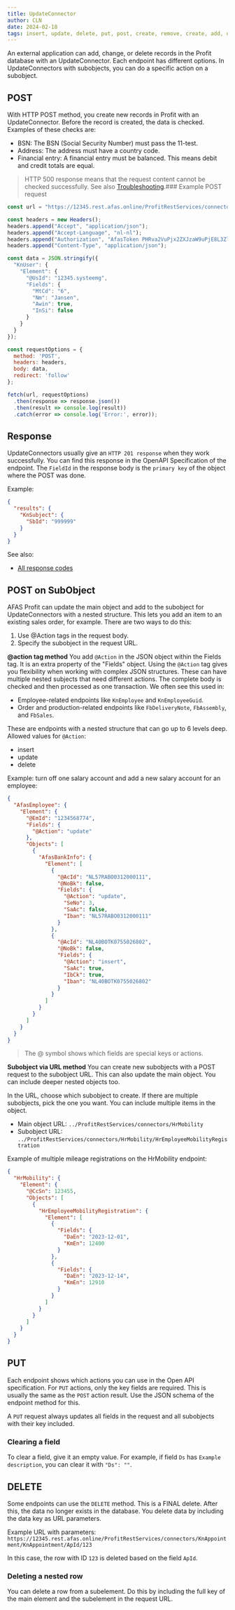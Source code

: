 ```yaml
---
title: UpdateConnector
author: CLN
date: 2024-02-18
tags: insert, update, delete, put, post, create, remove, create, add, update
---
```

An external application can add, change, or delete records in the Profit database with an UpdateConnector. Each endpoint has different options. In UpdateConnectors with subobjects, you can do a specific action on a subobject.

## POST

With HTTP POST method, you create new records in Profit with an UpdateConnector. Before the record is created, the data is checked. Examples of these checks are:

- BSN: The BSN (Social Security Number) must pass the 11-test.
- Address: The address must have a country code.
- Financial entry: A financial entry must be balanced. This means debit and credit totals are equal.

 > HTTP 500 response means that the request content cannot be checked successfully. See also [Troubleshooting](./troubleshooting).### Example POST request

``` javascript
const url = "https://12345.rest.afas.online/ProfitRestServices/connectors/KnUser";

const headers = new Headers();
headers.append("Accept", "application/json");
headers.append("Accept-Language", "nl-nl");
headers.append("Authorization", "AfasToken PHRva2VuPjx2ZXJzaW9uPjE8L3ZlcnNpb04+PGRhdGE+QURFMzcwQkU4REFGNDBEMEExN0ZGQjkxNEU0MjY3NUU5OTk4QzJENTQ2QTJGNEZBM0U0RjNBQkZBODY3Qjk2RjwvZGF0YT48L3Rva2VuPg==");
headers.append("Content-Type", "application/json");

const data = JSON.stringify({
  "KnUser": {
    "Element": {
      "@UsId": "12345.systeemg",
      "Fields": {
        "MtCd": "6",
        "Nm": "Jansen",
        "Awin": true,
        "InSi": false
      }
    }
  }
});

const requestOptions = {
  method: 'POST',
  headers: headers,
  body: data,
  redirect: 'follow'
};

fetch(url, requestOptions)
  .then(response => response.json())
  .then(result => console.log(result))
  .catch(error => console.log('Error:', error));
```

## Response

UpdateConnectors usually give an `HTTP 201 response` when they work successfully. You can find this response in the OpenAPI Specification of the endpoint. The `FieldId` in the response body is the `primary key` of the object where the POST was done.

Example:

```json
{
  "results": {
    "KnSubject": {
      "SbId": "999999"
    }
  }
}
```

See also:

- [All response codes](./troubleshooting#http-codes)

## POST on SubObject

AFAS Profit can update the main object and add to the subobject for UpdateConnectors with a nested structure. This lets you add an item to an existing sales order, for example. There are two ways to do this:

 1. Use @Action tags in the request body.
 2. Specify the subobject in the request URL.

**@action tag method**
You add `@Action` in the JSON object within the Fields tag. It is an extra property of the "Fields" object. Using the `@Action` tag gives you flexibility when working with complex JSON structures. These can have multiple nested subjects that need different actions. The complete body is checked and then processed as one transaction. We often see this used in:

- Employee-related endpoints like `KnEmployee` and `KnEmployeeGuid`.
- Order and production-related endpoints like `FbDeliveryNote`, `FbAssembly`, and `FbSales`.

These are endpoints with a nested structure that can go up to 6 levels deep.
Allowed values for `@Action`:

- insert
- update
- delete

Example: turn off one salary account and add a new salary account for an employee:

``` json
{
  "AfasEmployee": {
    "Element": {
      "@EmId": "1234568774",
      "Fields": {
        "@Action": "update"
      },
      "Objects": [
        {
          "AfasBankInfo": {
            "Element": [
              {
                "@AcId": "NL57RABO0312000111",
                "@NoBk": false,
                "Fields": {
                  "@Action": "update",
                  "SeNo": 3,
                  "SaAc": false,
                  "Iban": "NL57RABO0312000111"
                }
              },
              {
                "@AcId": "NL40BOTK0755026802",
                "@NoBk": false,
                "Fields": {
                  "@Action": "insert",
                  "SaAc": true,
                  "IbCk": true,
                  "Iban": "NL40BOTK0755026802"
                }
              }
            ]
          }
        }
      ]
    }
  }
}
```

> The @ symbol shows which fields are special keys or actions.

**Subobject via URL method**
You can create new subobjects with a POST request to the subobject URL. This can also update the main object. You can include deeper nested objects too.

In the URL, choose which subobject to create. If there are multiple subobjects, pick the one you want. You can include multiple items in the object.

- Main object URL: `../ProfitRestServices/connectors/HrMobility`
- Subobject URL: `../ProfitRestServices/connectors/HrMobility/HrEmployeeMobilityRegistration`

Example of multiple mileage registrations on the HrMobility endpoint:

``` json
{
  "HrMobility": {
    "Element": {
      "@CcSn": 123455,
      "Objects": [
        {
          "HrEmployeeMobilityRegistration": {
            "Element": [
              {
                "Fields": {
                  "DaEn": "2023-12-01",
                  "KmEn": 12400
                }
              },
              {
                "Fields": {
                  "DaEn": "2023-12-14",
                  "KmEn": 12910
                }
              }
            ]
          }
        }
      ]
    }
  }
}
```

## PUT

Each endpoint shows which actions you can use in the Open API specification. For `PUT` actions, only the key fields are required. This is usually the same as the `POST` action result. Use the JSON schema of the endpoint method for this.

A `PUT` request always updates all fields in the request and all subobjects with their key included.

### Clearing a field

To clear a field, give it an empty value. For example, if field `Ds` has `Example description`, you can clear it with `"Ds": ""`.

## DELETE

Some endpoints can use the `DELETE` method. This is a FINAL delete. After this, the data no longer exists in the database. You delete data by including the data key as URL parameters.

Example URL with parameters: `https://12345.rest.afas.online/ProfitRestServices/connectors/KnAppointment/KnAppointment/ApId/123`

In this case, the row with ID `123` is deleted based on the field `ApId`.

### Deleting a nested row

You can delete a row from a subelement. Do this by including the full key of the main element and the subelement in the request URL.
